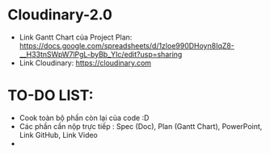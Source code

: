 # Cloudinary-2.0
- Link Gantt Chart của Project Plan: https://docs.google.com/spreadsheets/d/1zloe990DHoyn8IqZ8-__H33tnSWpW7lPgL-byBb_YIc/edit?usp=sharing
- Link Cloudinary: https://cloudinary.com

# TO-DO LIST:
- Cook toàn bộ phần còn lại của code :D
- Các phần cần nộp trực tiếp : Spec (Doc), Plan (Gantt Chart), PowerPoint, Link GitHub, Link Video
- 
